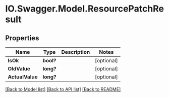 # IO.Swagger.Model.ResourcePatchResult
## Properties

Name | Type | Description | Notes
------------ | ------------- | ------------- | -------------
**IsOk** | **bool?** |  | [optional] 
**OldValue** | **long?** |  | [optional] 
**ActualValue** | **long?** |  | [optional] 

[[Back to Model list]](../README.md#documentation-for-models) [[Back to API list]](../README.md#documentation-for-api-endpoints) [[Back to README]](../README.md)

